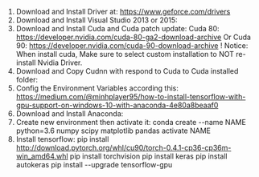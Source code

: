 1. Download and Install Driver at: https://www.geforce.com/drivers
2. Download and Install Visual Studio 2013 or 2015:
3. Download and Install Cuda and Cuda patch update:
Cuda 80: https://developer.nvidia.com/cuda-80-ga2-download-archive
Or Cuda 90: https://developer.nvidia.com/cuda-90-download-archive
! Notice: When install cuda, Make sure to select custom installation to NOT re-install Nvidia Driver.
4. Download and Copy Cudnn with respond to Cuda to Cuda installed folder: 
5. Config the Environment Variables according this: https://medium.com/@minhplayer95/how-to-install-tensorflow-with-gpu-support-on-windows-10-with-anaconda-4e80a8beaaf0
6. Download and Install Anaconda:
7. Create new environment then activate it:
conda create --name NAME python=3.6 numpy scipy matplotlib pandas
activate NAME
8. Install tensorflow:
pip install http://download.pytorch.org/whl/cu90/torch-0.4.1-cp36-cp36m-win_amd64.whl
pip install torchvision
pip install keras
pip install autokeras
pip install --upgrade tensorflow-gpu